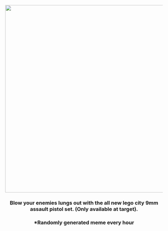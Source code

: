 <p align="center">
        <img src="https://i.redd.it/hl72acdz62d91.jpg" width="600" height="600">
        </p>
        <h3 align="center">Blow your enemies lungs out with the all new lego city 9mm assault pistol set. (Only available at target).</h3>
        <h3 align="center">*Randomly generated meme every hour</h3>
    